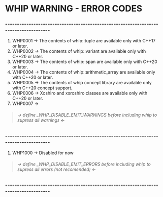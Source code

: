 # WHIP WARNING - ERROR CODES

### ------------------------------------------------------------------------------------

1. WHP0001 -> The contents of whip::tuple are available only with C++17 or later.
2. WHP0002 -> The contents of whip::variant are available only with C++20 or later.
3. WHP0003 -> The contents of whip::span are available only with C++20 or later.
4. WHP0004 -> The contents of whip::arithmetic_array are available only with C++20 or later.
5. WHP0005 -> The contents of whip concept library are available only with C++20 concept support.
6. WHP0006 -> Xoshiro and xoroshiro classes are available only with C++20 or later.
6. WHP0007 ->

>###### -> define _WHP_DISABLE_EMIT_WARNINGS before including whip to supress all warnings <-

### ------------------------------------------------------------------------------------

1. WHP1000 -> Disabled for now

>###### -> define _WHP_DISABLE_EMIT_ERRORS before including whip to supress all errors (not recomended) <-

### ------------------------------------------------------------------------------------